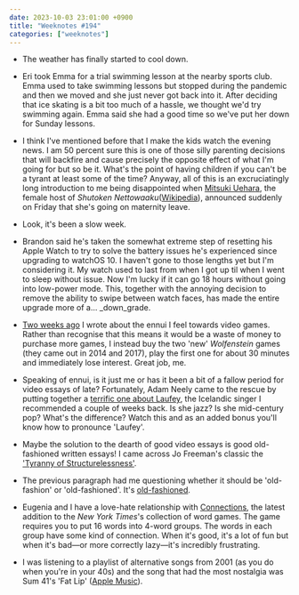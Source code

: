 ```yaml
---
date: 2023-10-03 23:01:00 +0900
title: "Weeknotes #194"
categories: ["weeknotes"]
---
```


- The weather has finally started to cool down.

- Eri took Emma for a trial swimming lesson at the nearby sports club. Emma used to take swimming lessons but stopped during the pandemic and then we moved and she just never got back into it. After deciding that ice skating is a bit too much of a hassle, we thought we'd try swimming again. Emma said she had a good time so we've put her down for Sunday lessons.

- I think I've mentioned before that I make the kids watch the evening news. I am 50 percent sure this is one of those silly parenting decisions that will backfire and cause precisely the opposite effect of what I'm going for but so be it. What's the point of having children if you can't be a tyrant at least some of the time? Anyway, all of this is an excruciatingly long introduction to me being disappointed when [Mitsuki Uehara](https://www6.nhk.or.jp/a-room/search/detail.html?i=621), the female host of _Shutoken Nettowaaku_([Wikipedia](https://ja.wikipedia.org/wiki/首都圏ネットワーク)), announced suddenly on Friday that she's going on maternity leave.

- Look, it's been a slow week.

- Brandon said he's taken the somewhat extreme step of resetting his Apple Watch to try to solve the battery issues he's experienced since upgrading to watchOS 10. I haven't gone to those lengths yet but I'm considering it. My watch used to last from when I got up til when I went to sleep without issue. Now I'm lucky if it can go 18 hours without going into low-power mode. This, together with the annoying decision to remove the ability to swipe between watch faces, has made the entire upgrade more of a... _down_grade.

- [Two weeks ago](https://updates.inqk.net/post/1695127680.html) I wrote about the ennui I feel towards video games. Rather than recognise that this means it would be a waste of money to purchase more games, I instead buy the two 'new' _Wolfenstein_ games (they came out in 2014 and 2017), play the first one for about 30 minutes and immediately lose interest. Great job, me.

- Speaking of ennui, is it just me or has it been a bit of a fallow period for video essays of late? Fortunately, Adam Neely came to the rescue by putting together a [terrific one about Laufey](https://youtu.be/68zOvCLwcL8), the Icelandic singer I recommended a couple of weeks back. Is she jazz? Is she mid-century pop? What's the difference? Watch this and as an added bonus you'll know how to pronounce 'Laufey'.

- Maybe the solution to the dearth of good video essays is good old-fashioned written essays! I came across Jo Freeman's classic the ['Tyranny of Structurelessness'](https://www.jofreeman.com/joreen/tyranny.htm).

- The previous paragraph had me questioning whether it should be 'old-fashion' or 'old-fashioned'. It's [old-fashioned](https://grammarist.com/spelling/old-fashioned-or-old-fashion/).

- Eugenia and I have a love-hate relationship with [Connections](https://www.nytimes.com/games/connections), the latest addition to the _New York Times_'s collection of word games. The game requires you to put 16 words into 4-word groups. The words in each group have some kind of connection. When it's good, it's a lot of fun but when it's bad—or more correctly lazy—it's incredibly frustrating.

- I was listening to a playlist of alternative songs from 2001 (as you do when you're in your 40s) and the song that had the most nostalgia was Sum 41's 'Fat Lip' ([Apple Music](https://music.apple.com/us/album/fat-lip/1440920798?i=1440921141)).
